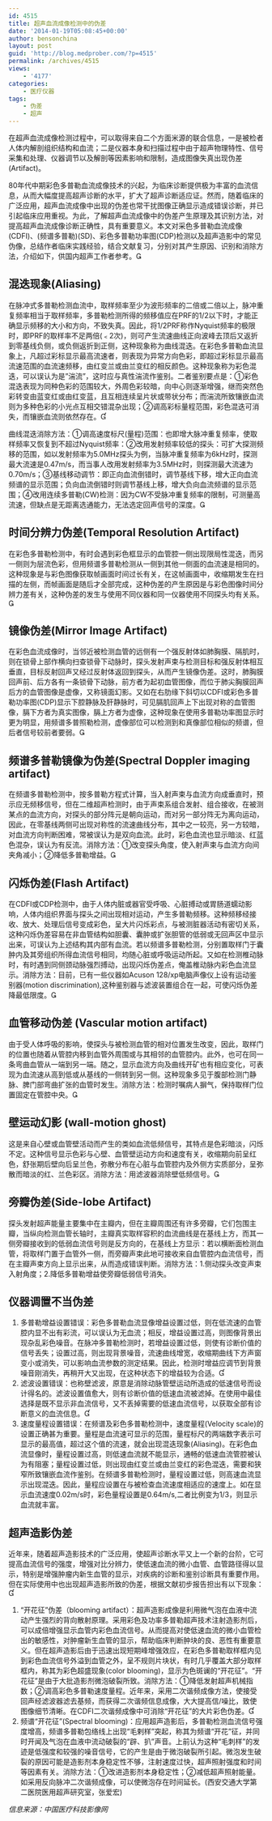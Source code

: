 ```yaml
---
id: 4515
title: 超声血流成像检测中的伪差
date: '2014-01-19T05:08:45+00:00'
author: bensonchina
layout: post
guid: 'http://blog.medprober.com/?p=4515'
permalink: /archives/4515
views:
    - '4177'
categories:
    - 医疗仪器
tags:
    - 伪差
    - 超声
---
```


在超声血流成像检测过程中，可以取得来自二个方面米源的联合信息，一是被检者人体内解剖组织结构和血流；二是仪器本身和扫描过程中由于超声物理特性、信号采集和处理、仪器调节以及解剖等因素影响和限制，造成图像失真出现伪差(Artifact)。

80年代中期彩色多普勒血流成像技术的兴起，为临床诊断提供极为丰富的血流信息，从而大幅度提高超声诊断的水平，扩大了超声诊断适应证。然而，随着临床的广泛应用，超声血流成像中出现的伪差也常干扰图像正确显示造成错误诊断，并已引起临床应用重视。为此，了解超声血流成像中的伪差产生原理及其识别方法，对提高超声血流成像诊断正确性，具有重要意义。本文对采色多普勒血流成像(CDFI)、(频谱多普勒)(SD)、彩色多普勒功率图(CDP)检测以及超声造影中的常见伪像，总结作者临床实践经验，结合文献复习，分别对其产生原因、识别和消除方法，介绍如下，供国内超声工作者参考。

## 混迭现象(Aliasing)

在脉冲式多普勒检测血流中，取样频率至少为波形频率的二倍或二倍以上，脉冲重复频率相当于取样频率，多普勒检测所得的频移值应在PRF的1/2以下时，才能正确显示频移的大小和方向，不致失真。因此，将1/2PRF称作Nyquist频率的极限时，即PRF的取样率不足两倍(﹤2次)，则可产生流速曲线正向波峰去顶后又返折到零基线负侧，或负侧返折到正侧，这种现象称为曲线混迭。在彩色多普勒血流显象上，凡超过彩标显示最高流速者，则表现为异常方向色彩，即超过彩标显示最高流速范围的血流速频移，由红变兰或由兰变红的相反颜色。这种现象称为彩色混迭，可以误认为是”湍流”，这时应与真性湍流作鉴别。二者鉴别要点是：①彩色混迭表现为同种色彩的范围较大，外周色彩较暗，向中心则逐渐增强，继而突然色彩转变由蓝变红或由红变蓝，且互相连续呈片状或带状分布；而湍流所致镶嵌血流则为多种色彩的小光点互相交错混杂出现；②调高彩标量程范围，彩色混迭可消失，而镶嵌血流则依然存在。

曲线混迭消除方法：①调高速度标尺(量程)范围：也即增大脉冲重复频率，使取样频率又恢复到不超过Nyquist频率：②改用发射频率较低的探头：可扩大探测频移的范围，如以发射频率为5.0MHz探头为例，当脉冲重复频率为6kHz时，探测最大流速是0.47m/s，而当事人改用发射频率为3.5MHz时，则探测最大流速为0.70m/s；③基线移动调节：即正向血流倒错时，调节基线下移，增大正向血流频谱的显示范围；负向血流倒错时则调节基线上移，增大负向血流频谱的显示范围；④改用连续多普勒(CW)检测：因为CW不受脉冲重复频率的限制，可测量高流速，但缺点是无距离选通能力，无法选定回声信号的深度。

## 时间分辨力伪差(Temporal Resolution Artifact)

在彩色多普勒检测中，有时会遇到彩色框显示的血管腔一侧出现限局性混迭，而另一侧则为层流色彩，但用频谱多普勒检测从一侧到其他一侧面的血流速是相同的。这种现象是与彩色图像获取帧画面时间过长有关，在这帧画面中，收缩期发生在扫描的左侧，而帧画面是随后才全部完成，这种伪差的产生原因是与彩色图像时间分辨力差有关，这种伪差的发生与使用不同仪器和同一仪器使用不同探头均有关系。

## 镜像伪差(Mirror lmage Artifact)

在彩色血流成像时，当邻近被检测血管的远侧有一个强反射体如肺胸膜、隔肌时，则在锁骨上部作横向扫查锁骨下动脉时，探头发射声束与检测目标和强反射体相互垂直，目标反射回声又经过反射体返回到探头，从而产生镜像伪差。这时，肺胸膜回声前、后方各有一条锁骨下动脉，前方者为起初血管图像，而位于肺尖胸膜回声后方的血管图像是虚像，又称镜面幻影。又如在右肋缘下斜切以CDFI或彩色多普勒功率图(CDP)显示下腔静脉及肝静脉时，可见膈肌回声上下出现对称的血管图像，膈下方者为真实图像，膈上方者为虚像，这种现象在使用多普勒功率图显示时更为明显，用频谱多普照勒检测，虚像部位可以检测到和真像部位相似的频谱，但后者信号较前者要弱。

## 频谱多普勒镜像为伪差(Spectral Doppler imaging artifact)

在频谱多普勒检测中，按多普勒方程式计算，当入射声束与血流方向成垂直时，预示应无频移信号，但在二维超声检测时，由于声束系组合发射、组合接收，在被测某点的血流方向，对探头的部分阵元是朝向运动，而对另一部分阵无为离向运动，因此，在零基线两侧可出现对称性的流速曲线分布，其中之一较亮，另一方较暗，对血流方向判断困难，常被误认为是双向血流。此时，彩色血流也显示暗淡、红蓝色混杂，误认为有反流。消除方法：①改变探头角度，使入射声束与血流方向间夹角减小；②降低多普勒增益。

## 闪烁伪差(Flash Artifact)

在CDFI或CDP检测中，由于人体内脏或器官受呼吸、心脏搏动或胃肠道蠕动影响，人体内组织界面与探头之间出现相对运动，产生多普勒频移。这种频移经接收、放大、处理后信号变成彩色，呈大片闪烁彩点，与被测脏器活动有密切关系，这种闪烁伪差容易在非血管结构如胆囊、囊肿或扩张胆管的低弱或无回声区中显示出来，可误认为上述结构其内部有血流。若以频谱多普勒检测，分别置取样门于囊肿内及其旁组织所得血流信号相同，均随心脏或呼吸运动所起。又如在检测椎动脉时，有时遇到同侧颈动脉强烈搏动，出现闪烁伪差点，俺盖椎动脉内彩色血流显示。消除方法：目前，已有一些仪器如Acuson 128/xp电脑声像仪上设有运动鉴别器(motion discrimination),这种鉴别器与滤波装置组合在一起，可使闪烁伪差降最低限度。

## 血管移动伪差 (Vascular motion artifact)

由于受人体呼吸的影响，使探头与被检测血管的相对位置发生改变，因此，取样门的位置也随着从管腔内移到血管外周围或与其相邻的血管腔内。此外，也可在同一条弯曲血管从一端到另一端。随之，显示血流方向及曲线开矿也有相应变化，可表现为血流速从高到低或从基线的一侧转到另一侧。这种现象多见于腹部检测门静脉、脾门部弯曲扩张的血管时发生。消除方法：检测时嘱病人摒气，保持取样门位置固定在管腔中央。

## 壁运动幻影 (wall-motion ghost)

这是来自心壁或血管壁活动而产生的类如血流低频信号，其特点是色彩暗淡，闪烁不定。这种信号显示色彩与心壁、血管壁运动方向和速度有关，收缩期向前呈红色，舒张期后壁向后呈兰色，弥散分布在心脏与血管腔内及外侧方实质部分，呈弥散而暗淡的红、兰色彩区。消除方法：用滤波器消除壁低频信号。

## 旁瓣伪差(Side-lobe Artifact)

探头发射超声能量主要集中在主瓣内，但在主瓣周围还有许多旁瓣，它们包围主瓣，当纵向检测血管长轴时，主瓣真实取样容积的血流曲线是在基线上方，而其一侧旁瓣接收到的低弱血流信号则是反方向的，在基线上方显示：若以横断面检测血管，将取样门置于血管外一侧，而旁瓣声束此地可接收来自血管腔内血流信号，而在主瓣声束方向上显示出来，从而造成错误判断。消除方法：1.侧动探头改变声束入射角度；2.降低多普勒增益使旁瓣低弱信号消失。

## 仪器调置不当伪差

1. 多普勒增益设置错误：彩色多普勒血流显像增益设置过低，则在低流速的血管腔内显不出有彩流，可以误认为无血流；相反，增益设置过高，则图像背景出现杂乱彩色噪音。在脉冲多普勒检测时，若增益设置过低，则使有诊断价值的信号丢失；设置过高，则出现背景噪音，流速曲线增宽，收缩期曲线下方声窗变小或消失，可以影响血流参数的测定结果。因此，检测时增益应调节到背景噪音刚消失，再稍开大又出现，在这种状态下的增益较为合适。
2. 滤波设置错误：也称壁滤波，原意是消除动脉管壁运动所造成的低速信号而设计得名的。滤波设置值愈大，则有诊断价值的低速血流被滤掉。在使用中最佳选择是既不显示非血流信号，又不丢掉需要的低速血流信号，以获取全部有诊断意义的血流信息。
3. 速度量程设置错误：在频谱及彩色多普勒检测中，速度量程(Velocity scale)的设置正确甚为重要。量程是血流速可显示的范围，量程标尺的两端数字表示可显示的最高值，超过这个值的流速，就会出现混迭现象(Aliasing)。在彩色血流显像时，量程设置过高，则低速血流就不能显示，通畅的低速血流管腔被认为有阻塞；量程设置过低，则出现由红变兰或由兰变红的彩色混迭，需要和狭窄所致镶嵌血流作鉴别。在频谱多普勒检测时，量程设置过低，则高速血流显示出现混迭。因此，量程应设置在与被检查血流速度相适应的速度上。如在显示血流速度0.02m/s时，彩色量程设置是0.64m/s,二者比例变为1/3，则显示血流就丰富。

## 超声造影伪差

近年来，随着超声造影技术的广泛应用，使超声诊断水平又上一个新的台阶，它可提高血流信号的强度，增强对比分辨力，使低速血流的微小血管、血管路径得以显示，特别是增强肿瘤内新生血管的显示，对疾病的诊断和鉴别诊断具有重要作用。但在实际使用中也出现超声造影所致的伪差，根据文献初步报告担出有以下现象：

1. “开花征”伪差（blooming artifact）：超声造影成像是利用微气泡在血液中流动产生强烈的背向散射原理。采用彩色及功率多普勒超声技术注射造影剂后，可以成倍增强显示血管内彩色血流信号。从而提高对使低速血流的微小血管检出的敏感性，对肿瘤新生血管的显示，帮助临床判断肿块的良、恶性有重要意义。但在超声造影后由于迅速出现短期峰增强效应，在彩色多普勒取样框内见到彩色血流信号外溢到血管之外，呈不规则片块状，有时几乎覆盖大部分取样框内，称其为彩色超盛现象(color blooming)，显示为色斑谰的“开花征”。“开花征”是由于大批造影剂微泡破裂所致。消除方法：①降低发射超声机械指数；②调高彩色多普勒速度量程。近年来，采用二次谐频成像方法，使接受回声经滤波器滤去基频，而获得二次谐频信息成像，大大提高信/噪比，致使图像细节清晰。在CDFI二次谐频成像中可消除“开花征”的大片彩色伪差。
2. 频谱“开花征”(Spectral blooming)：应用超声造影后，多普勒检测血流信号强度增高，频谱多普勒包络线上出现“毛剌样”突起，称其为频谱“开花”征，并同时开闻及气泡在血液中流动破裂的“辟、扒”声音。上前认为这种“毛刺样”的发迹是低强度和较强的噪音信号，它的产生是由于微泡破裂所引起。微泡发生破裂的原因可能是造影剂本身稳定性不够，注射速度过快，超声照射强度和时间等因素有关。消除方法：①改进造影剂本身稳定性；②减低超声照射能量。如采用反向脉冲二次谐频成像，可以使微泡存在时间延长。(西安交通大学第二医院医用超声研究室，张爱宏)

*信息来源：中国医疗科技影像网*